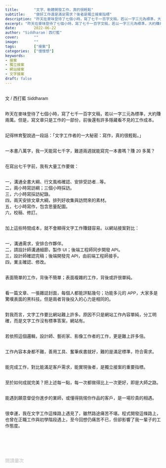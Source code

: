 ```yaml
---
title:       "文字、軟體開發工作，真的很輕鬆"
subtitle:    "做好工作還是滿足需求？後者是獨立接案指標"
description: "昨天在麥味登待了七個小時，寫了七千一百字文稿，若以一字三元為標準，大約賺兩萬。但是，寫文章只是工作的一部份，前後還有許多隱藏看不見的工作成本..."
excerpt: "昨天在麥味登待了七個小時，寫了七千一百字文稿，若以一字三元為標準，大約賺兩萬。但是，寫文章只是工作的一部份，前後還有許多隱藏看不見的工作成本..."
date:        2022-06-22
author: "Siddharam｜西打藍"
cover:       ""
image:       ""
tags:        ["接案"]
categories:  ["慢慢想"]
keywords:
- 接案
- 獨立接案
- 網站接案
- 文字接案
draft: false
---
```


<article style="font-family: 'Noto Sans TC', '微軟正黑體', sans-serif; font-weight: 300;">

<br>文 / 西打藍 Siddharam<br><br>

昨天在麥味登待了七個小時，寫了七千一百字文稿，若以一字三元為標準，大約賺兩萬。但是，寫文章只是工作的一部份，前後還有許多隱藏看不見的工作成本。<br><br>

記得林育聖說過一段話：「文字工作者的一大秘密：寫作，真的很輕鬆。」<br><br>

一本書八萬字，我一天能寫七千字，難道兩週就能寫完一本書嗎？賺 20 多萬？<br><br>

在寫出七千字前，我有大量工作要做：<br><br>

一，溝通全書大綱、行文風格確認、安排受訪者...等。<br>
二，兩小時寫訪綱；三個小時採訪。<br>
三，六小時寫採訪紀錄。<br>
四，兩天安排文章大綱，排列好收集與訪問來的素材。<br>
五，七小時寫作，包含思量配圖。<br>
六，校稿、修訂。<br><br>

加上這些時間成本，就不會顯得文字工作賺錢容易。以網站接案對比：<br><br>

一，溝通需求，安排合作夥伴。<br>
二，請設計師溝通細節，製作 UI；後端工程師同步開發 API。<br>
三，設計師確認完稿；後端開發完 API，由前端工程師接手。<br>
四，業主確認、修改。<br><br>

表面簡單的工作，背後不簡單；表面複雜的工作，背後或許很單純。<br><br>

看一篇文章、一張雜誌封面，每個人都能評點幾句；功能多元的 APP，大家多是驚嘆表面的黑科技。但是兩者背後投入的心力是相同的。<br><br>

<!-- 當然，文字工作也能外包。目前有個三十位受訪者採訪案，我在採訪、採訪紀錄、撰稿上，皆安排不同人執行。當然，這是較特殊情況，一般還是由同一人完整執行。<br><br> -->

對我而言，文字工作要比網站難上許多。原因不只是網站工作內容單純，分工明確，而是文字工作沒有標準答案，網站有。<br><br>

若依照這個邏輯，設計師、藝術家、影像工作者的工作，更是難上許多倍。<br><br>

工作內容本身都不難，善用工具、奮筆疾書就好，難的是滿足標準，符合需求。<br><br>

能完成工作，對比能滿足客戶需求，能實現後者，是獨立接案的重要指標。<br><br>



至於如何成就完美？把上述每一點，每一次都做得比上一次更好，即是大師之路。<br><br>

能遇到願意督促你進步的業師，或懂得挑惕你作品的客戶，是一場珍貴的相遇。<br><br>

很幸運，我在文字工作這條路上遇見了，雖然路途痛苦不堪。程式開發這條路上，也曾在正職工作與初學階段遇上，至今回想仍痛苦不已，但卻影響了我一輩子的工作態度。<br><br>




<br><br><br>

</article>

<div style="color: #bfbfbf; font-size: 15px;" id="busuanzi_container_page_pv">
  閱讀量<span id="busuanzi_value_page_pv"></span>次
</div>

<script src="../../js/post.js"></script>





